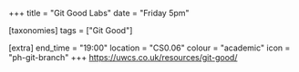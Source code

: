+++
title = "Git Good Labs"
date = "Friday 5pm"

[taxonomies]
tags = ["Git Good"]

[extra]
end_time = "19:00"
location = "CS0.06"
colour = "academic"
icon = "ph-git-branch"
+++
<https://uwcs.co.uk/resources/git-good/>
